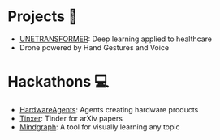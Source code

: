 # Projects 📌
- [UNETRANSFORMER](https://github.com/FagerholmEmil/UNETRANSFORMER): Deep learning applied to healthcare
- Drone powered by Hand Gestures and Voice

# Hackathons 💻
- [HardwareAgents](https://github.com/FagerholmEmil/HardwareAgents): Agents creating hardware products
- [Tinxer](https://github.com/FagerholmEmil/tinxer): Tinder for arXiv papers 
- [Mindgraph](https://github.com/FOLLGAD/mindgraph-hackathon): A tool for visually learning any topic 


